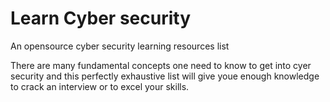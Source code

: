 # Learn Cyber security
An opensource cyber security learning resources list

There are many fundamental concepts one need to know to get into cyer security and this perfectly exhaustive list will give youe enough knowledge to crack an interview or to excel your skills.
